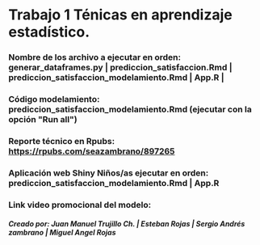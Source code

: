 # Trabajo 1 Ténicas en aprendizaje estadístico.
### Nombre de los archivo a ejecutar en orden:  generar_dataframes.py | prediccion_satisfaccion.Rmd | prediccion_satisfaccion_modelamiento.Rmd | App.R |
### Código modelamiento: prediccion_satisfaccion_modelamiento.Rmd (ejecutar con la opción "Run all")
### Reporte técnico en Rpubs: https://rpubs.com/seazambrano/897265
### Aplicación web Shiny Niños/as ejecutar en orden: prediccion_satisfaccion_modelamiento.Rmd | App.R
### Link video promocional del modelo: 
##### Creado por: Juan Manuel Trujillo Ch. | Esteban Rojas | Sergio Andrés zambrano | Miguel Angel Rojas
